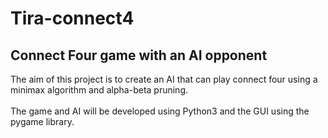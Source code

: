 # Tira-connect4

## Connect Four game with an AI opponent

The aim of this project is to create an AI that can play connect four using a minimax algorithm and alpha-beta pruning.
<br/>
<br/>
The game and AI will be developed using Python3 and the GUI using the pygame library.
